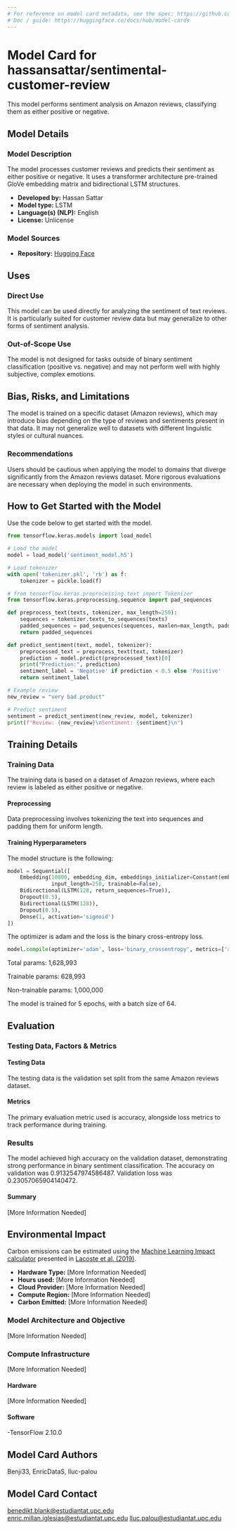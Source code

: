 ```yaml
---
# For reference on model card metadata, see the spec: https://github.com/huggingface/hub-docs/blob/main/modelcard.md?plain=1
# Doc / guide: https://huggingface.co/docs/hub/model-cards
---
```


# Model Card for hassansattar/sentimental-customer-review

This model performs sentiment analysis on Amazon reviews, classifying them as either positive or negative.

## Model Details

### Model Description

The model processes customer reviews and predicts their sentiment as either positive or negative. It uses a transformer architecture pre-trained GloVe embedding matrix and bidirectional LSTM structures.

- **Developed by:** Hassan Sattar
- **Model type:** LSTM
- **Language(s) (NLP):** English
- **License:** Unlicense

### Model Sources 

- **Repository:** [Hugging Face](https://huggingface.co/hassansattar/sentimental-customer-review/tree/main)

## Uses

### Direct Use

This model can be used directly for analyzing the sentiment of text reviews. It is particularly suited for customer review data but may generalize to other forms of sentiment analysis.

### Out-of-Scope Use

The model is not designed for tasks outside of binary sentiment classification (positive vs. negative) and may not perform well with highly subjective, complex emotions.

## Bias, Risks, and Limitations

The model is trained on a specific dataset (Amazon reviews), which may introduce bias depending on the type of reviews and sentiments present in that data. It may not generalize well to datasets with different linguistic styles or cultural nuances.

### Recommendations

Users should be cautious when applying the model to domains that diverge significantly from the Amazon reviews dataset. More rigorous evaluations are necessary when deploying the model in such environments.

## How to Get Started with the Model

Use the code below to get started with the model.

```python
from tensorflow.keras.models import load_model

# Load the model
model = load_model('sentiment_model.h5')

# Load tokenizer
with open('tokenizer.pkl', 'rb') as f:
    tokenizer = pickle.load(f)

# from tensorflow.keras.preprocessing.text import Tokenizer
from tensorflow.keras.preprocessing.sequence import pad_sequences

def preprocess_text(texts, tokenizer, max_length=250):
    sequences = tokenizer.texts_to_sequences(texts)
    padded_sequences = pad_sequences(sequences, maxlen=max_length, padding='post')
    return padded_sequences

def predict_sentiment(text, model, tokenizer):
    preprocessed_text = preprocess_text(text, tokenizer)
    prediction = model.predict(preprocessed_text)[0]
    print("Prediction:", prediction)
    sentiment_label = 'Negative' if prediction < 0.5 else 'Positive'
    return sentiment_label

# Example review
new_review = "very bad product"

# Predict sentiment
sentiment = predict_sentiment(new_review, model, tokenizer)
print(f"Review: {new_review}\nSentiment: {sentiment}\n")
```

## Training Details

### Training Data

The training data is based on a  dataset of Amazon reviews, where each review is labeled as either positive or negative. 

#### Preprocessing

Data preprocessing involves tokenizing the text into sequences and padding them for uniform length.

#### Training Hyperparameters

The model structure is the following:

```python
model = Sequential([
    Embedding(10000, embedding_dim, embeddings_initializer=Constant(embedding_matrix), 
              input_length=250, trainable=False),
    Bidirectional(LSTM(128, return_sequences=True)),
    Dropout(0.5),
    Bidirectional(LSTM(128)),
    Dropout(0.5),
    Dense(1, activation='sigmoid')
])
```

The optimizer is adam and the loss is the binary cross-entropy loss.

```python
model.compile(optimizer='adam', loss='binary_crossentropy', metrics=['accuracy'])
```

Total params: 1,628,993

Trainable params: 628,993

Non-trainable params: 1,000,000

The model is trained for 5 epochs, with a batch size of 64.

## Evaluation

### Testing Data, Factors & Metrics


#### Testing Data

The testing data is the validation set split from the same Amazon reviews dataset.

#### Metrics

<!-- These are the evaluation metrics being used, ideally with a description of why. -->

The primary evaluation metric used is accuracy, alongside loss metrics to track performance during training.

### Results

The model achieved high accuracy on the validation dataset, demonstrating strong performance in binary sentiment classification. The accuracy on validation was 0.9132547974586487. Validation loss was  0.23057065904140472.

#### Summary

[More Information Needed]


## Environmental Impact

<!-- Total emissions (in grams of CO2eq) and additional considerations, such as electricity usage, go here. Edit the suggested text below accordingly -->

Carbon emissions can be estimated using the [Machine Learning Impact calculator](https://mlco2.github.io/impact#compute) presented in [Lacoste et al. (2019)](https://arxiv.org/abs/1910.09700).

- **Hardware Type:** [More Information Needed]
- **Hours used:** [More Information Needed]
- **Cloud Provider:** [More Information Needed]
- **Compute Region:** [More Information Needed]
- **Carbon Emitted:** [More Information Needed]


### Model Architecture and Objective

[More Information Needed]

### Compute Infrastructure

[More Information Needed]

#### Hardware

[More Information Needed]

#### Software

-TensorFlow 2.10.0

## Model Card Authors

Benji33, EnricDataS, lluc-palou

## Model Card Contact

benedikt.blank@estudiantat.upc.edu
enric.millan.iglesias@estudiantat.upc.edu
lluc.palou@estudiantat.upc.edu
